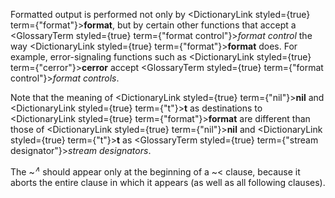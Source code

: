  



Formatted output is performed not only by <DictionaryLink styled={true} term={"format"}><b>format</b></DictionaryLink>, but by certain other functions that accept a <GlossaryTerm styled={true} term={"format control"}><i>format control</i></GlossaryTerm> the way <DictionaryLink styled={true} term={"format"}><b>format</b></DictionaryLink> does. For example, error-signaling functions such as <DictionaryLink styled={true} term={"cerror"}><b>cerror</b></DictionaryLink> accept <GlossaryTerm styled={true} term={"format control"}><i>format controls</i></GlossaryTerm>. 



Note that the meaning of <DictionaryLink styled={true} term={"nil"}><b>nil</b></DictionaryLink> and <DictionaryLink styled={true} term={"t"}><b>t</b></DictionaryLink> as destinations to <DictionaryLink styled={true} term={"format"}><b>format</b></DictionaryLink> are different than those of <DictionaryLink styled={true} term={"nil"}><b>nil</b></DictionaryLink> and <DictionaryLink styled={true} term={"t"}><b>t</b></DictionaryLink> as <GlossaryTerm styled={true} term={"stream designator"}><i>stream designators</i></GlossaryTerm>. 



The &#126;<i><sup>∧</sup></i> should appear only at the beginning of a &#126;&lt; clause, because it aborts the entire clause in which it appears (as well as all following clauses). 







 



 



